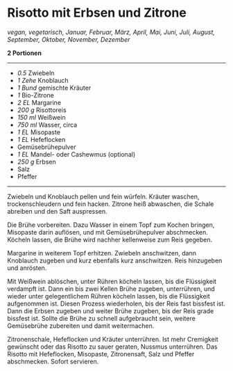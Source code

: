 # Risotto mit Erbsen und Zitrone

*vegan, vegetarisch, Januar, Februar, März, April, Mai, Juni, Juli, August, September, Oktober, November, Dezember*

**2 Portionen**

---

- *0.5* Zwiebeln
- *1 Zehe* Knoblauch
- *1 Bund* gemischte Kräuter
- *1* Bio-Zitrone
- *2 EL* Margarine
- *200 g* Risottoreis
- *150 ml* Weißwein
- *750 ml* Wasser, circa
- *1 EL* Misopaste
- *1 EL* Hefeflocken
- Gemüsebrühepulver
- *1 EL* Mandel- oder Cashewmus (optional)
- *250 g* Erbsen
- Salz
- Pfeffer

---

Zwiebeln und Knoblauch pellen und fein würfeln. Kräuter waschen, trockenschleudern und fein hacken. Zitrone heiß abwaschen, die Schale abreiben und den Saft auspressen.

Die Brühe vorbereiten. Dazu Wasser in einem Topf zum Kochen bringen, Misopaste darin auflösen, und mit Gemüsebrühepulver abschmecken. Köcheln lassen, die Brühe wird nachher kellenweise zum Reis gegeben.

Margarine in weiterem Topf erhitzen. Zwiebeln anschwitzen, dann Knoblauch zugeben und kurz ebenfalls kurz anschwitzen. Reis hinzugeben und anrösten. 

Mit Weißwein ablöschen, unter Rühren köcheln lassen, bis die Flüssigkeit verdampft ist. Dann ein bis zwei Kellen Brühe zugeben, unterrühren, und wieder unter gelegentlichem Rühren köcheln lassen, bis die Flüssigkeit aufgenommen ist. Diesen Prozess wiederholen, bis der Reis fast bissfest ist. Dann die Erbsen zugeben und weiter Brühe zugeben, bis der Reis grade bissfest ist. Sollte die Brühe zu schnell aufgebraucht sein, weitere Gemüsebrühe zubereiten und damit weitermachen.

Zitronenschale, Hefeflocken und Kräuter unterrühren. Ist mehr Cremigkeit gewünscht oder das Risotto zu sauer geraten, Nussmus unterrühren. Das Risotto mit Hefeflocken, Misopaste, Zitronensaft, Salz und Pfeffer abschmecken. Sofort servieren.
